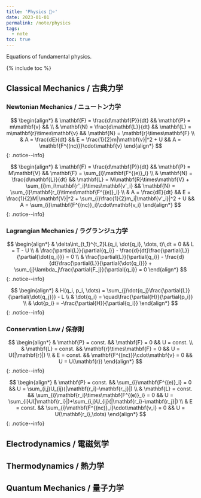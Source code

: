 ```yaml
---
title: 'Physics 🍊⭐'
date: 2023-01-01
permalink: /note/physics
tags:
  - note
toc: true
---
```


Equations of fundamental physics.

{% include toc %}

## Classical Mechanics / 古典力学

### Newtonian Mechanics / ニュートン力学

$$
\begin{align*}
& \mathbf{F} = \frac{d\mathbf{P}}{dt} && \mathbf{P} = m\mathbf{v} && \\
& \mathbf{N} = \frac{d\mathbf{L}}{dt} && \mathbf{L} = m\mathbf{r}\times\mathbf{v} && \mathbf{N} = \mathbf{r}\times\mathbf{F} \\
& A = \frac{dE}{dt} && E = \frac{1}{2}m|\mathbf{v}|^2 + U && A = \mathbf{F^{(nc)}}\cdot\mathbf{v}
\end{align*}
$$
{: .notice--info}

$$
\begin{align*}
& \mathbf{F} = \frac{d\mathbf{P}}{dt} && \mathbf{P} = M\mathbf{V} && \mathbf{F} = \sum_{i}\mathbf{F^{(e)}_i} \\
& \mathbf{N} = \frac{d\mathbf{L}}{dt} && \mathbf{L} = M\mathbf{R}\times\mathbf{V} + \sum_{i}m_i\mathbf{r'_i}\times\mathbf{v'_i} && \mathbf{N} = \sum_{i}\mathbf{r_i}\times\mathbf{F^{(e)}_i} \\
& A = \frac{dE}{dt} && E = \frac{1}{2}M|\mathbf{V}|^2 + \sum_{i}\frac{1}{2}m_i|\mathbf{v'_i}|^2 + U && A = \sum_{i}\mathbf{F^{(nc)}_i}\cdot\mathbf{v_i}
\end{align*}
$$
{: .notice--info}

### Lagrangian Mechanics / ラグランジュ力学

$$
\begin{align*}
& \delta\int_{t_1}^{t_2}L(q_i, \dot{q_i}, \dots, t)\,dt = 0 && L = T - U \\
& \frac{\partial{L}}{\partial{q_i}} - \frac{d}{dt}\frac{\partial{L}}{\partial{\dot{q_i}}} = 0 \\
& \frac{\partial{L}}{\partial{q_i}} - \frac{d}{dt}\frac{\partial{L}}{\partial{\dot{q_i}}} + \sum_{j}\lambda_j\frac{\partial{F_j}}{\partial{q_i}} = 0
\end{align*}
$$
{: .notice--info}

$$
\begin{align*}
& H(q_i, p_i, \dots) = \sum_{j}\dot{q_j}\frac{\partial{L}}{\partial{\dot{q_j}}} - L \\
& \dot{q_i} = \quad\frac{\partial{H}}{\partial{p_i}} \\
& \dot{p_i} = -\frac{\partial{H}}{\partial{q_i}}
\end{align*}
$$
{: .notice--info}

### Conservation Law / 保存則

$$
\begin{align*}
& \mathbf{P} = const. && \mathbf{F} = 0 && U = const. \\
& \mathbf{L} = const. && \mathbf{r}\times\mathbf{F} = 0 && U = U(|\mathbf{r}|) \\
& E = const. && \mathbf{F^{(nc)}}\cdot\mathbf{v} = 0 && U = U(\mathbf{r})
\end{align*}
$$
{: .notice--info}

$$
\begin{align*}
& \mathbf{P} = const. && \sum_{i}\mathbf{F^{(e)}_i} = 0 && U = \sum_{i,j}U_{ij}(|\mathbf{r_i}-\mathbf{r_j}|) \\
& \mathbf{L} = const. && \sum_{i}\mathbf{r_i}\times\mathbf{F^{(e)}_i} = 0 && U = \sum_{i}U(|\mathbf{r_i}|)+\sum_{i,j}U_{ij}(|\mathbf{r_i}-\mathbf{r_j}|) \\
& E = const. && \sum_{i}\mathbf{F^{(nc)}_i}\cdot\mathbf{v_i} = 0 && U = U(\mathbf{r_i},\dots)
\end{align*}
$$
{: .notice--info}

## Electrodynamics / 電磁気学

## Thermodynamics / 熱力学

## Quantum Mechanics / 量子力学